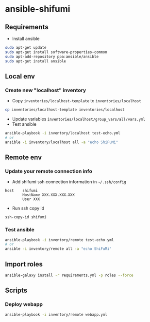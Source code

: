 # ansible-shifumi

## Requirements

* Install ansible

```bash
sudo apt-get update
sudo apt-get install software-properties-common
sudo apt-add-repository ppa:ansible/ansible
sudo apt-get install ansible
```

## Local env

### Create new "localhost" inventory

* Copy `inventories/localhost-template` to `inventories/localhost`
```bash
cp inventories/localhost-template inventories/localhost
```
* Update variables `inventories/localhost/group_vars/all/vars.yml`
* Test ansible

```bash
ansible-playbook -i inventory/localhost test-echo.yml
# or
ansible -i inventory/localhost all -a "echo ShiFuMi"
```

## Remote env

### Update your remote connection info

* Add shifumi ssh connection information in ``~/.ssh/config``

```
host    shifumi
        HostName XXX.XXX.XXX.XXX
        User XXX
```

* Run ssh copy id

```bash
ssh-copy-id shifumi
```

### Test ansible

```bash
ansible-playbook -i inventory/remote test-echo.yml
# or
ansible -i inventory/remote all -a "echo ShiFuMi"
```


## Import roles

```bash
ansible-galaxy install -r requirements.yml -p roles --force
```

## Scripts

### Deploy webapp

```bash
ansible-playbook -i inventory/remote webapp.yml
```
